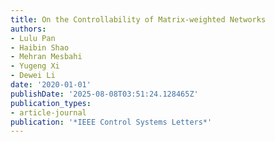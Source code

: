 ```yaml
---
title: On the Controllability of Matrix-weighted Networks
authors:
- Lulu Pan
- Haibin Shao
- Mehran Mesbahi
- Yugeng Xi
- Dewei Li
date: '2020-01-01'
publishDate: '2025-08-08T03:51:24.128465Z'
publication_types:
- article-journal
publication: '*IEEE Control Systems Letters*'
---
```

